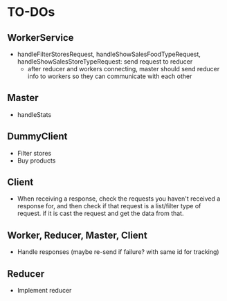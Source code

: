 # TO-DOs

## WorkerService

- handleFilterStoresRequest, handleShowSalesFoodTypeRequest, handleShowSalesStoreTypeRequest: send request to reducer
  - after reducer and workers connecting, master should send reducer info
    to workers so they can communicate with each other

## Master

- handleStats

## DummyClient

- Filter stores
- Buy products

## Client

- When receiving a response, check the requests you haven't received a response for, and then check if that request is a list/filter type of request. if it is cast the request and get the data from that.

## Worker, Reducer, Master, Client

- Handle responses (maybe re-send if failure? with same id for tracking)

## Reducer

- Implement reducer
